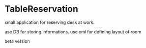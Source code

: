 # TableReservation
small application for reserving desk at work. 

use DB for storing informations. 
use xml for defining layout of room

beta version
